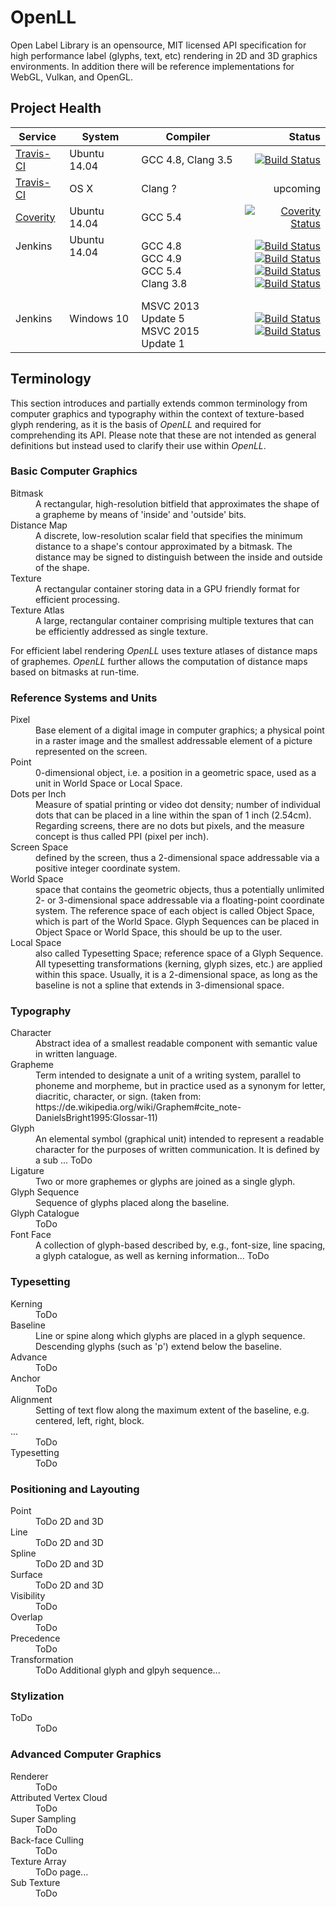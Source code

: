 # OpenLL

Open Label Library is an opensource, MIT licensed API specification for high performance label (glyphs, text, etc) rendering in 2D and 3D graphics environments. In addition there will be reference implementations for WebGL, Vulkan, and OpenGL.

## Project Health

| Service | System | Compiler | Status |
| ------- | ------ | -------- | -----: |
|  [Travis-CI](https://travis-ci.org/cginternals/openll) | Ubuntu 14.04 | GCC 4.8, Clang 3.5 | [![Build Status](https://travis-ci.org/cginternals/openll.svg?branch=master)](https://travis-ci.org/cginternals/openll) |
|  [Travis-CI](https://travis-ci.org/cginternals/openll) | OS X | Clang ? | upcoming |
| [Coverity](https://scan.coverity.com/projects/6829?tab=overview) | Ubuntu 14.04 | GCC 5.4 | [![Coverity Status](https://scan.coverity.com/projects/6829/badge.svg)](https://scan.coverity.com/projects/6829) |
| Jenkins <br><br><br><br> | Ubuntu 14.04 <br><br><br><br> | GCC 4.8 <br> GCC 4.9 <br> GCC 5.4 <br> Clang 3.8 <br> | [![Build Status](https://jenkins.hpi3d.de/buildStatus/icon?job=openll-linux-gcc4.8)](https://jenkins.hpi3d.de/job/openll-linux-gcc4.8) <br> [![Build Status](https://jenkins.hpi3d.de/buildStatus/icon?job=openll-linux-gcc4.9)](https://jenkins.hpi3d.de/job/openll-linux-gcc4.9) <br> [![Build Status](https://jenkins.hpi3d.de/buildStatus/icon?job=openll-linux-gcc5)](https://jenkins.hpi3d.de/job/openll-linux-gcc5) <br> [![Build Status](https://jenkins.hpi3d.de/buildStatus/icon?job=openll-linux-clang3.8)](https://jenkins.hpi3d.de/job/openll-linux-clang3.8) <br> |
| Jenkins <br><br> | Windows 10 <br><br> | MSVC 2013 Update 5 <br>  MSVC 2015 Update 1 <br> | [![Build Status](https://jenkins.hpi3d.de/buildStatus/icon?job=openll-windows-msvc2013)](https://jenkins.hpi3d.de/job/openll-windows-msvc2013) <br> [![Build Status](https://jenkins.hpi3d.de/buildStatus/icon?job=openll-windows-msvc2015)](https://jenkins.hpi3d.de/job/openll-windows-msvc2015) <br> |


## Terminology

This section introduces and partially extends common terminology from computer graphics and typography within the context of texture-based glyph rendering, as it is the basis of *OpenLL* and required for comprehending its API. Please note that these are not intended as general definitions but instead used to clarify their use within *OpenLL*.

### Basic Computer Graphics

<dl>
  <dt>Bitmask</dt><dd>A rectangular, high-resolution bitfield that approximates the shape of a grapheme by means of 'inside' and 'outside' bits.</dd>
  <dt>Distance Map</dt><dd>A discrete, low-resolution scalar field that specifies the minimum distance to a shape's contour approximated by a bitmask. The distance may be signed to distinguish between the inside and outside of the shape.</dd>
  <dt>Texture</dt><dd>A rectangular container storing data in a GPU friendly format for efficient processing.</dd>
  <dt>Texture Atlas</dt><dd>A large, rectangular container comprising multiple textures that can be efficiently addressed as single texture.</dd>
</dl>

For efficient label rendering *OpenLL* uses texture atlases of distance maps of graphemes. *OpenLL* further allows the computation of distance maps based on bitmasks at run-time.

### Reference Systems and Units

<dl>
  <dt>Pixel</dt><dd>Base element of a digital image in computer graphics; a physical point in a raster image and the smallest addressable element of a picture represented on the screen.</dd>
  <dt>Point</dt><dd>0-dimensional object, i.e. a position in a geometric space, used as a unit in World Space or Local Space.</dd>
  <dt>Dots per Inch</dt><dd> Measure of spatial printing or video dot density; number of individual dots that can be placed in a line within the span of 1 inch (2.54cm). Regarding screens, there are no dots but pixels, and the measure concept is thus called PPI (pixel per inch).</dd>
  <dt>Screen Space</dt><dd>defined by the screen, thus a 2-dimensional space addressable via a positive integer coordinate system.</dd>
  <dt>World Space</dt><dd> space that contains the geometric objects, thus a potentially unlimited 2- or 3-dimensional space addressable via a floating-point coordinate system.
  The reference space of each object is called Object Space, which is part of the World Space. Glyph Sequences can be placed in Object Space or World Space, this should be up to the user.</dd>
  <dt>Local Space</dt><dd> also called Typesetting Space; reference space of a Glyph Sequence. All typesetting transformations (kerning, glyph sizes, etc.) are applied within this space. Usually, it is a 2-dimensional space, as long as the baseline is not a spline that extends in 3-dimensional space.</dd>
</dl>

### Typography

<dl>
  <dt>Character</dt><dd>Abstract idea of a smallest readable component with semantic value in written language.</dd>
  <dt>Grapheme</dt><dd>Term intended to designate a unit of a writing system, parallel to phoneme and morpheme, but in practice used as a synonym for letter, diacritic, character, or sign. (taken from: https://de.wikipedia.org/wiki/Graphem#cite_note-DanielsBright1995:Glossar-11)</dd>
  <dt>Glyph</dt><dd>An elemental symbol (graphical unit) intended to represent a readable character for the purposes of written communication.
  It is defined by a sub ... ToDo</dd>
  <dt>Ligature</dt><dd>Two or more graphemes or glyphs are joined as a single glyph.</dd>
  <dt>Glyph Sequence</dt><dd>Sequence of glyphs placed along the baseline.</dd>
  <dt>Glyph Catalogue</dt><dd>ToDo</dd>
  <dt>Font Face</dt><dd>A collection of glyph-based  described by, e.g., font-size, line spacing, a glyph catalogue, as well as kerning information... ToDo</dd>
</dl>

### Typesetting
<dl>
  <dt>Kerning</dt><dd>ToDo</dd>
  <dt>Baseline</dt><dd>Line or spine along which glyphs are placed in a glyph sequence. Descending glyphs (such as 'p') extend below the baseline.</dd>
  <dt>Advance</dt><dd>ToDo</dd>
  <dt>Anchor</dt><dd>ToDo</dd>
  <dt>Alignment</dt><dd>Setting of text flow along the maximum extent of the baseline, e.g. centered, left, right, block.</dd>
  <dt>...</dt><dd>ToDo</dd>
  <dt>Typesetting</dt><dd>ToDo</dd>
</dl>

### Positioning and Layouting

<dl>
  <dt>Point</dt><dd>ToDo 2D and 3D</dd>
  <dt>Line</dt><dd>ToDo 2D and 3D</dd>
  <dt>Spline</dt><dd>ToDo 2D and 3D</dd>
  <dt>Surface</dt><dd>ToDo 2D and 3D</dd>
  <dt>Visibility</dt><dd>ToDo</dd>
  <dt>Overlap</dt><dd>ToDo</dd>
  <dt>Precedence</dt><dd>ToDo</dd>
  <dt>Transformation</dt><dd>ToDo Additional glyph and glpyh sequence...</dd>
</dl>

### Stylization

<dl>
  <dt>ToDo</dt><dd>ToDo</dd>
</dl>

### Advanced Computer Graphics

<dl>
  <dt>Renderer</dt><dd>ToDo</dd>
  <dt>Attributed Vertex Cloud</dt><dd>ToDo</dd>
  <dt>Super Sampling</dt><dd>ToDo</dd>
  <dt>Back-face Culling</dt><dd>ToDo</dd>
  <dt>Texture Array</dt><dd>ToDo page...</dd>
  <dt>Sub Texture</dt><dd>ToDo</dd>
</dl>
